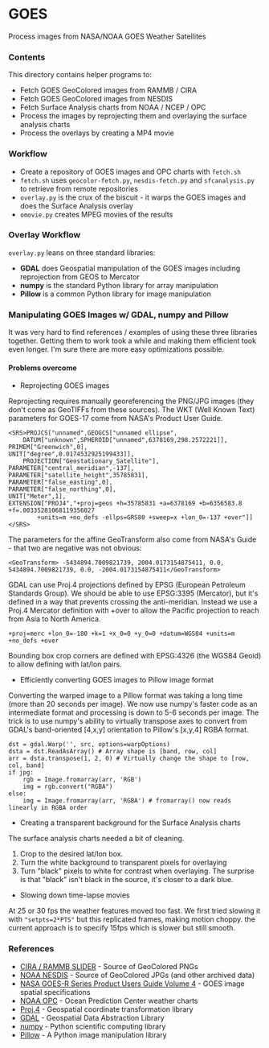 # GOES
Process images from NASA/NOAA GOES Weather Satellites

### Contents

This directory contains helper programs to:

* Fetch GOES GeoColored images from RAMMB / CIRA
* Fetch GOES GeoColored images from NESDIS
* Fetch Surface Analysis charts from NOAA / NCEP / OPC
* Process the images by reprojecting them and overlaying the surface analysis charts
* Process the overlays by creating a MP4 movie

### Workflow

* Create a repository of GOES images and OPC charts with `fetch.sh`
* `fetch.sh` uses `geocolor-fetch.py`, `nesdis-fetch.py` and `sfcanalysis.py` to retrieve from remote repositories
* `overlay.py` is the crux of the biscuit - it warps the GOES images and does the Surface Analysis overlay
* `omovie.py` creates MPEG movies of the results

### Overlay Workflow

`overlay.py` leans on three standard libraries:

* **GDAL** does Geospatial manipulation of the GOES images including reprojection from GEOS to Mercator
* **numpy** is the standard Python library for array manipulation
* **Pillow** is a common Python library for image manipulation

### Manipulating GOES Images w/ GDAL, numpy and Pillow
It was very hard to find references / examples of using these three libraries together.
Getting them to work took a while and making them efficient took even longer.
I'm sure there are more easy optimizations possible.

#### Problems overcome
* Reprojecting GOES images

Reprojecting requires manually georeferencing the PNG/JPG images (they don't come as GeoTIFFs from these sources).
The WKT (Well Known Text) parameters for GOES-17 come from NASA's Product User Guide.

    <SRS>PROJCS["unnamed",GEOGCS["unnamed ellipse",
        DATUM["unknown",SPHEROID["unnamed",6378169,298.2572221]],
	PRIMEM["Greenwich",0],
	UNIT["degree",0.0174532925199433]],
        PROJECTION["Geostationary_Satellite"],
	PARAMETER["central_meridian",-137],
	PARAMETER["satellite_height",35785831],
	PARAMETER["false_easting",0],
	PARAMETER["false_northing",0],
	UNIT["Meter",1],
	EXTENSION["PROJ4","+proj=geos +h=35785831 +a=6378169 +b=6356583.8 +f=.00335281068119356027
            +units=m +no_defs -ellps=GRS80 +sweep=x +lon_0=-137 +over"]]
    </SRS>

The parameters for the affine GeoTransform also come from NASA's Guide - that two are negative was not obvious:

    <GeoTransform> -5434894.7009821739, 2004.0173154875411, 0.0, 5434894.7009821739, 0.0, -2004.0173154875411</GeoTransform>

GDAL can use Proj.4 projections defined by EPSG (European Petroleum Standards Group).
We should be able to use EPSG:3395 (Mercator), but it's defined in a way that prevents crossing the anti-meridian.
Instead we use a Proj.4 Mercator definition with +over to allow the Pacific projection to reach from Asia to North America.

    +proj=merc +lon_0=-180 +k=1 +x_0=0 +y_0=0 +datum=WGS84 +units=m +no_defs +over

Bounding box crop corners are defined with EPSG:4326 (the WGS84 Geoid) to allow defining with lat/lon pairs.

* Efficiently converting GOES images to Pillow image format

Converting the warped image to a Pillow format was taking a long time (more than 20 seconds per image).
We now use numpy's faster code as an intermediate format and processing is down to 5-6 seconds per image.
The trick is to use numpy's ability to virtually transpose axes to convert from GDAL's band-oriented [4,x,y]
orientation to Pillow's [x,y,4] RGBA format.

    dst = gdal.Warp('', src, options=warpOptions)
    dsta = dst.ReadAsArray() # Array shape is [band, row, col]
    arr = dsta.transpose(1, 2, 0) # Virtually change the shape to [row, col, band]
    if jpg:
        rgb = Image.fromarray(arr, 'RGB')
        img = rgb.convert("RGBA")
    else:
        img = Image.fromarray(arr, 'RGBA') # fromarray() now reads linearly in RGBA order

* Creating a transparent background for the Surface Analysis charts

The surface analysis charts needed a bit of cleaning.
1. Crop to the desired lat/lon box.
2. Turn the white background to transparent pixels for overlaying
3. Turn "black" pixels to white for contrast when overlaying.
The surprise is that "black" isn't black in the source, it's closer to a dark blue.

* Slowing down time-lapse movies

At 25 or 30 fps the weather features moved too fast.
We first tried slowing it with `"setpts=2*PTS"` but this replicated frames, making motion choppy.
the current approach is to specify 15fps which is slower but still smooth.

### References
* [CIRA / RAMMB SLIDER](http://rammb-slider.cira.colostate.edu) - Source of GeoColored PNGs
* [NOAA NESDIS](nesdis.noaa.gov) - Source of GeoColored JPGs (and other archived data)
* [NASA GOES-R Series Product Users Guide Volume 4](https://www.goes-r.gov/users/docs/PUG-GRB-vol4.pdf) - GOES image spatial specifications
* [NOAA OPC](https://opc.ncep.noaa.gov) - Ocean Prediction Center weather charts
* [Proj.4](https://proj4.org) - Geospatial coordinate transformation library
* [GDAL](https://www.gdal.org) - Geospatial Data Abstraction Library
* [numpy](http://www.numpy.org) - Python scientific computing library
* [Pillow](https://pillow.readthedocs.io/en/3.1.x/index.html) - A Python image manipulation library

